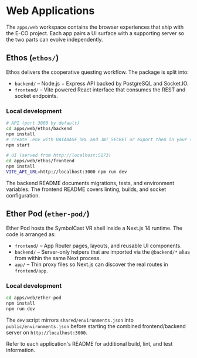 # Web Applications

The `apps/web` workspace contains the browser experiences that ship with the
E-CO project. Each app pairs a UI surface with a supporting server so the two
parts can evolve independently.

## Ethos (`ethos/`)

Ethos delivers the cooperative questing workflow. The package is split into:

- `backend/` – Node.js + Express API backed by PostgreSQL and Socket.IO.
- `frontend/` – Vite powered React interface that consumes the REST and socket
  endpoints.

### Local development

```bash
# API (port 3000 by default)
cd apps/web/ethos/backend
npm install
# create .env with DATABASE_URL and JWT_SECRET or export them in your shell
npm start

# UI (served from http://localhost:5173)
cd apps/web/ethos/frontend
npm install
VITE_API_URL=http://localhost:3000 npm run dev
```

The backend README documents migrations, tests, and environment variables. The
frontend README covers linting, builds, and socket configuration.

## Ether Pod (`ether-pod/`)

Ether Pod hosts the SymbolCast VR shell inside a Next.js 14 runtime. The code is
arranged as:

- `frontend/` – App Router pages, layouts, and reusable UI components.
- `backend/` – Server-only helpers that are imported via the `@backend/*` alias
  from within the same Next process.
- `app/` – Thin proxy files so Next.js can discover the real routes in
  `frontend/app`.

### Local development

```bash
cd apps/web/ether-pod
npm install
npm run dev
```

The `dev` script mirrors `shared/environments.json` into
`public/environments.json` before starting the combined frontend/backend server
on `http://localhost:3000`.

Refer to each application's README for additional build, lint, and test
information.
